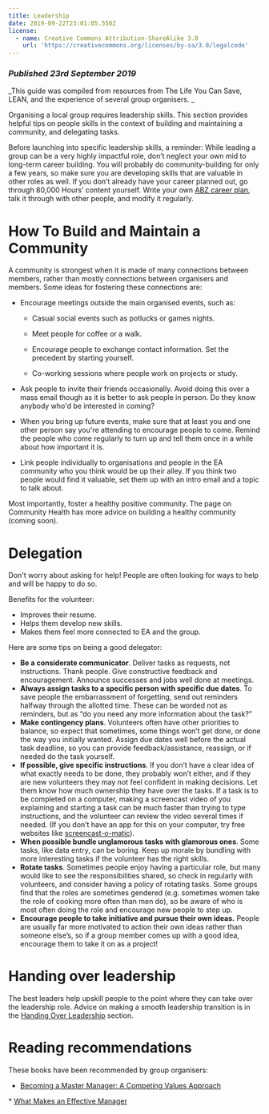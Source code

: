 ```yaml
---
title: Leadership
date: 2019-09-22T23:01:05.550Z
license:
  - name: Creative Commons Attribution-ShareAlike 3.0
    url: 'https://creativecommons.org/licenses/by-sa/3.0/legalcode'
---
```

### _Published 23rd September 2019_

_This guide was compiled from resources from The Life You Can Save, LEAN, and the experience of several group organisers._


Organising a local group requires leadership skills. This section provides helpful tips on people skills in the context of building and maintaining a community, and delegating tasks.

Before launching into specific leadership skills, a reminder: While leading a group can be a very highly impactful role, don’t neglect your own mid to long-term career building. You will probably do community-building for only a few years, so make sure you are developing  skills that are valuable in other roles as well. If you don’t already have your career planned out, go through 80,000 Hours’ content yourself. Write your own <a target="_blank" href="https://80000hours.org/career-guide/career-planning/">ABZ career plan</a>, talk it through with other people, and modify it regularly. 

# How To Build and Maintain a Community

A community is strongest when it is made of many connections between members, rather than mostly connections between organisers and members. Some ideas for fostering  these connections are:

* Encourage meetings outside the main organised events, such as:
    * Casual social events such as potlucks or games nights.

    * Meet people for coffee or a walk. 

    * Encourage people to exchange contact information. Set the precedent by starting yourself.

    * Co-working sessions where people work on projects or study. 
* Ask people to invite their friends occasionally. Avoid doing this over a mass email though as it is better to ask people in person. Do they know anybody who'd be interested in coming? 

* When you bring up future events, make sure that at least you and one other person say you're attending to encourage people to come. Remind the people who come regularly to turn up and tell them once in a while about how important it is.

* Link people individually to organisations and people in the EA community who you think would be up their alley. If you think two people would find it valuable, set them up with an intro email and a topic to talk about.

Most importantly, foster a healthy positive community. The page on Community Health has more advice on building a healthy community (coming soon). 

# Delegation

Don't worry about asking for help! People are often looking for ways to help and will be happy to do so.

Benefits for the volunteer:

* Improves their resume.
* Helps them develop new skills.
* Makes them feel more connected to EA and the group. 

Here are some tips on being a good delegator:

* **Be a considerate communicator**. Deliver tasks as requests, not instructions. Thank people. Give constructive feedback and encouragement. Announce successes and jobs well done at meetings. 
* **Always assign tasks to a specific person with specific due dates**. To save people the embarrassment of forgetting, send out reminders halfway through the allotted time. These can be worded not as reminders, but as “do you need any more information about the task?”
* **Make contingency plans**. Volunteers often have other priorities to balance, so expect that sometimes, some things won’t get done, or done the way you initially wanted. Assign due dates well before the actual task deadline, so you can provide feedback/assistance, reassign, or if needed do the task yourself.
* **If possible, give specific instructions**. If you don’t have a clear idea of what exactly needs to be done, they probably won’t either, and if they are new volunteers they may not feel confident in making decisions. Let them know how much ownership they have over the tasks. If a task is to be completed on a computer, making a screencast video of you explaining and starting a task can be much faster than trying to type instructions, and the volunteer can review the video several times if needed. (If you don’t have an app for this on your computer, try free websites like <a target="_blank" href="https://screencast-o-matic.com/">screencast-o-matic</a>).
* **When possible bundle unglamorous tasks with glamorous ones**. Some tasks, like data entry, can be boring. Keep up morale by bundling with more interesting tasks if the volunteer has the right skills.
* **Rotate tasks**. Sometimes people enjoy having a particular role, but many would like to see the responsibilities shared, so check in regularly with volunteers, and consider having a policy of rotating tasks. Some groups find that the roles are sometimes gendered (e.g. sometimes women take the role of cooking more often than men do), so be aware of who is most often doing the role and encourage new people to step up. 
* **Encourage people to take initiative and pursue their own ideas.** People are usually far more motivated to action their own ideas rather than someone else’s, so if a group member comes up with a good idea, encourage them to take it on as a project!

# Handing over leadership

The best leaders help upskill people to the point where they can take over the leadership role. Advice on making a smooth leadership transition is in the <a target="_blank" href="/tips/handover/">Handing Over Leadership</a> section. 

# Reading recommendations

These books have been recommended by group organisers: 

* <a target="_blank" href="https://www.amazon.com/Becoming-Master-Manager-Competing-Approach/dp/1118582586">Becoming a Master Manager: A Competing Values Approach</a>
* <a target="_blank" href="https://www.linkedin.com/pulse/manager-tools-mark-horstman-what-makes-effective-eddie-lazzari/">What Makes an Effective Manager</a>
